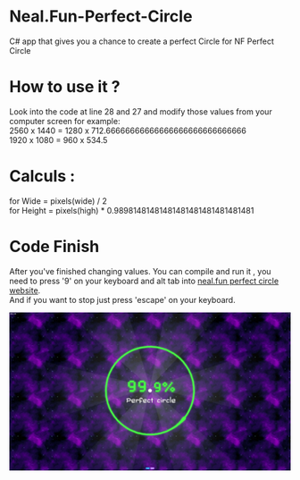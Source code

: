 # Neal.Fun-Perfect-Circle
C# app that gives you a chance to create a perfect Circle for NF Perfect Circle

# How to use it ?
Look into the code at line 28 and 27 and modify those values from your computer screen for example:
<br>
2560 x 1440 = 1280 x 712.66666666666666666666666666666
<br>
1920 x 1080 = 960 x 534.5

# Calculs : 
for Wide = pixels(wide) / 2
<br>
for Height = pixels(high) * 0.98981481481481481481481481481481

# Code Finish
After you've finished changing values. You can compile and run it , you need to press '9' on your keyboard and alt tab into [neal.fun perfect circle website](https://neal.fun/perfect-circle/).
<br>
And if you want to stop just press 'escape' on your keyboard.

<img src="https://github.com/st2o1/Neal.Fun-Perfect-Circle/blob/main/NFCIRCLE/image.png?raw=true">
